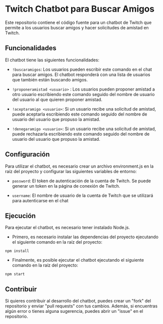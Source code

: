 # Twitch Chatbot para Buscar Amigos
Este repositorio contiene el código fuente para un chatbot de Twitch que permite a los usuarios buscar amigos y hacer solicitudes de amistad en Twitch.

## Funcionalidades
El chatbot tiene las siguientes funcionalidades:

* `!buscaramigos`: Los usuarios pueden escribir este comando en el chat para buscar amigos. El chatbot responderá con una lista de usuarios que también están buscando amigos.

* `!proponeramistad <usuario>` : Los usuarios pueden proponer amistad a otro usuario escribiendo este comando seguido del nombre de usuario del usuario al que quieren proponer amistad.

* `!aceptaramigo <usuario>`: Si un usuario recibe una solicitud de amistad, puede aceptarla escribiendo este comando seguido del nombre de usuario del usuario que propuso la amistad.

* `!denegaramigo <usuario>`: Si un usuario recibe una solicitud de amistad, puede rechazarla escribiendo este comando seguido del nombre de usuario del usuario que propuso la amistad.

## Configuración
Para utilizar el chatbot, es necesario crear un archivo environment.js en la raíz del proyecto y configurar las siguientes variables de entorno:

* `password`: El token de autenticación de la cuenta de Twitch. Se puede generar un token en la página de conexión de Twitch.
    
* `username`: El nombre de usuario de la cuenta de Twitch que se utilizará para autenticarse en el chat

## Ejecución
Para ejecutar el chatbot, es necesario tener instalado Node.js.

* Primero, es necesario instalar las dependencias del proyecto ejecutando el siguiente comando en la raíz del proyecto:

``` npm install ```

* Finalmente, es posible ejecutar el chatbot ejecutando el siguiente comando en la raíz del proyecto:

``` npm start ```

## Contribuir

Si quieres contribuir al desarrollo del chatbot, puedes crear un "fork" del repositorio y enviar "pull requests" con tus cambios. Además, si encuentras algún error o tienes alguna sugerencia, puedes abrir un "issue" en el repositorio.
